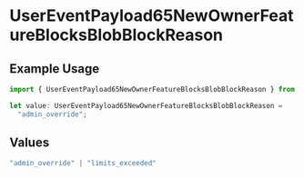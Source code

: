# UserEventPayload65NewOwnerFeatureBlocksBlobBlockReason

## Example Usage

```typescript
import { UserEventPayload65NewOwnerFeatureBlocksBlobBlockReason } from "@vercel/sdk/models/userevent.js";

let value: UserEventPayload65NewOwnerFeatureBlocksBlobBlockReason =
  "admin_override";
```

## Values

```typescript
"admin_override" | "limits_exceeded"
```
